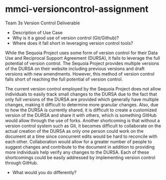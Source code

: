 # mmci-versioncontrol-assignment
Team 3s Version Control Deliverable

+ Description of Use Case
+ Why is it a good use of version control (Git/Github)?
+ Where does it fall short in leveraging version control tools?

While the Sequoia Project uses some form of version control for their Data Use and Reciprocal Support Agreement (DURSA), it fails to leverage the full potential of version control. The Sequoia Project provides multiple versions of the DURSA on their website including previous versions and draft versions with new amendments. However, this method of version control falls short of reaching the full potential of version control. 

The current version control employed by the Sequoia Project does not allow individuals to easily track small changes to the DURSA due to the fact that only full versions of the DURSA are provided which generally have multiple changes, making it difficult to determine more granular changes. Also, due to how the DURSA is currently shared, it is difficult to create a customized version of the DURSA and share it with others, which is something GitHub would allow through the use of forks. Another shortcoming is that without a version control system such as Git, it becomes difficult to collaborate on the actual creation of the DURSA as only one person could work on the document at a time since concurrent edits would be hard to reconcile with each other. Collaboration would allow for a greater number of people to suggest changes and contribute to the document in addition to providing more individuals help verify any changes to the DURSA. Each of these shortcomings could be easily addressed by implementing version control through GitHub.

+ What would you do differently?
